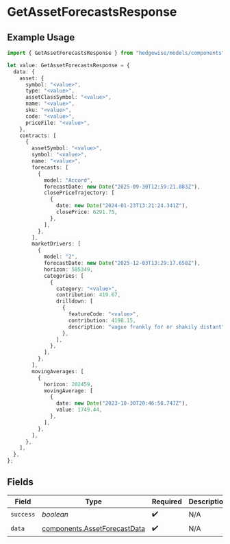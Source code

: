 # GetAssetForecastsResponse

## Example Usage

```typescript
import { GetAssetForecastsResponse } from "hedgewise/models/components";

let value: GetAssetForecastsResponse = {
  data: {
    asset: {
      symbol: "<value>",
      type: "<value>",
      assetClassSymbol: "<value>",
      name: "<value>",
      sku: "<value>",
      code: "<value>",
      priceFile: "<value>",
    },
    contracts: [
      {
        assetSymbol: "<value>",
        symbol: "<value>",
        name: "<value>",
        forecasts: [
          {
            model: "Accord",
            forecastDate: new Date("2025-09-30T12:59:21.883Z"),
            closePriceTrajectory: [
              {
                date: new Date("2024-01-23T13:21:24.341Z"),
                closePrice: 6291.75,
              },
            ],
          },
        ],
        marketDrivers: [
          {
            model: "2",
            forecastDate: new Date("2025-12-03T13:29:17.658Z"),
            horizon: 585349,
            categories: [
              {
                category: "<value>",
                contribution: 419.67,
                drilldown: [
                  {
                    featureCode: "<value>",
                    contribution: 4198.15,
                    description: "vague frankly for or shakily distant",
                  },
                ],
              },
            ],
          },
        ],
        movingAverages: [
          {
            horizon: 202459,
            movingAverage: [
              {
                date: new Date("2023-10-30T20:46:58.747Z"),
                value: 1749.44,
              },
            ],
          },
        ],
      },
    ],
  },
};
```

## Fields

| Field                                                                        | Type                                                                         | Required                                                                     | Description                                                                  |
| ---------------------------------------------------------------------------- | ---------------------------------------------------------------------------- | ---------------------------------------------------------------------------- | ---------------------------------------------------------------------------- |
| `success`                                                                    | *boolean*                                                                    | :heavy_check_mark:                                                           | N/A                                                                          |
| `data`                                                                       | [components.AssetForecastData](../../models/components/assetforecastdata.md) | :heavy_check_mark:                                                           | N/A                                                                          |